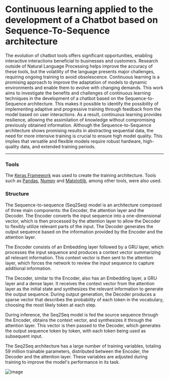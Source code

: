 # Continuous learning applied to the development of a Chatbot based on Sequence-To-Sequence architecture

The evolution of chatbot tools offers significant opportunities, enabling interactive interactions beneficial to businesses and customers. 
Research outside of Natural Language Processing helps improve the accuracy of these tools, but the volatility of the language presents major challenges, requiring ongoing training to avoid obsolescence. 
Continuous learning is a promising approach to improve the adaptation of models to dynamic environments and enable them to evolve with changing demands. 
This work aims to investigate the benefits and challenges of continuous learning techniques in the development of a chatbot based on the Sequence-to-Sequence architecture. 
This makes it possible to identify the possibility of implementing adaptive and progressive training through feedback from the model based on user interactions. 
As a result, continuous learning provides resilience, allowing the assimilation of knowledge without compromising previously obtained information. 
Although the Sequence-to-Sequence architecture shows promising results in abstracting sequential data, the need for more intensive training is crucial to ensure high model quality. 
This implies that versatile and flexible models require robust hardware, high-quality data, and extended training periods.

----------------------------

### Tools
The [Keras Framework](https://keras.io/) was used to create the training architecture. 
Tools such as [Pandas](https://pandas.pydata.org/), [Numpy](https://numpy.org/) and [Matplotlib](https://matplotlib.org/), among other tools, were also used.

### Structure

The Sequence-to-sequence (Seq2Seq) model is an architecture composed of three main components: the Encoder, the attention layer and the Decoder. The Encoder converts the input sequence into a one-dimensional vector, which is then processed by the attention layer to allow the Decoder to flexibly utilize relevant parts of the input. The Decoder generates the output sequence based on the information provided by the Encoder and the attention layer.

The Encoder consists of an Embedding layer followed by a GRU layer, which processes the input sequence and produces a context vector summarizing all relevant information. This context vector is then sent to the attention layer, which forces the network to review the input sequence to capture additional information.

The Decoder, similar to the Encoder, also has an Embedding layer, a GRU layer and a dense layer. It receives the context vector from the attention layer as the initial state and synthesizes the relevant information to generate the output sequence. During output generation, the Decoder produces a sparse vector that describes the probability of each token in the vocabulary, choosing the most likely token at each step.

During inference, the Seq2Seq model is fed the source sequence through the Encoder, obtains the context vector, and synthesizes it through the attention layer. This vector is then passed to the Decoder, which generates the output sequence token by token, with each token being used as subsequent input.

The Seq2Seq architecture has a large number of training variables, totaling 59 million trainable parameters, distributed between the Encoder, the Decoder and the attention layer. These variables are adjusted during training to improve the model's performance in its task.



![image](https://github.com/cris-scheib/nlp-continual-learning/assets/61483993/5416d5f7-2909-4698-b4bd-cf41bed57617)

